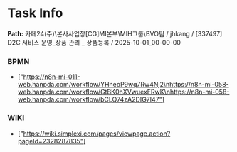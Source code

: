 # Task Info

**Path:** 카페24(주)\본사사업장\[CG]MI본부\MIH그룹\BVO팀 / jhkang / [337497] D2C 서비스 운영_상품 관리 _ 상품등록 / 2025-10-01_00-00-00

### BPMN
- ["https://n8n-mi-011-web.hanpda.com/workflow/YHneoP9wq7Rw4Nj2\nhttps://n8n-mi-058-web.hanpda.com/workflow/GtBK0hXVwuexFRwK\nhttps://n8n-mi-058-web.hanpda.com/workflow/bCLQ74zA2DIG7I47"]

### WIKI
- ["https://wiki.simplexi.com/pages/viewpage.action?pageId=2328287835"]

